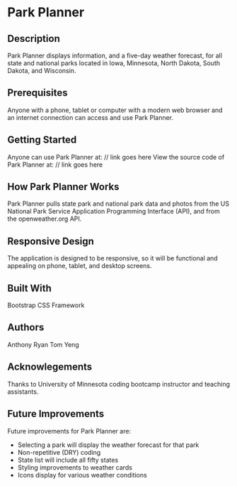 # Park Planner
## Description
Park Planner displays information, and a five-day weather forecast, for all state and national parks located in Iowa, Minnesota, North Dakota, South Dakota, and Wisconsin.
## Prerequisites
Anyone with a phone, tablet or computer with a modern web browser and an internet connection can access and use Park Planner.
## Getting Started
Anyone can use Park Planner at:
// link goes here
View the source code of Park Planner at:
// link goes here
## How Park Planner Works
Park Planner pulls state park and national park data and photos from the US National Park Service Application Programming Interface (API), and from the openweather.org API.
## Responsive Design
The application is designed to be responsive, so it will be functional and appealing on phone, tablet, and desktop screens.
## Built With
Bootstrap CSS Framework
## Authors
Anthony
Ryan
Tom
Yeng
## Acknowlegements
Thanks to University of Minnesota coding bootcamp instructor and teaching assistants.
## Future Improvements
Future improvements for Park Planner are:
* Selecting a park will display the weather forecast for that park
* Non-repetitive (DRY) coding
* State list will include all fifty states
* Styling improvements to weather cards
* Icons display for various weather conditions
